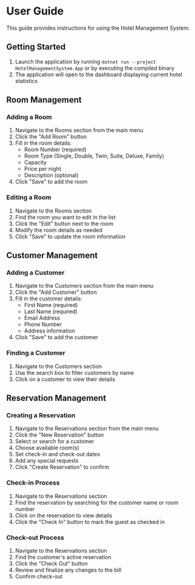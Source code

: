 # User Guide

This guide provides instructions for using the Hotel Management System.

## Getting Started

1. Launch the application by running `dotnet run --project HotelManagementSystem.App` or by executing the compiled binary
2. The application will open to the dashboard displaying current hotel statistics

## Room Management

### Adding a Room

1. Navigate to the Rooms section from the main menu
2. Click the "Add Room" button
3. Fill in the room details:
   - Room Number (required)
   - Room Type (Single, Double, Twin, Suite, Deluxe, Family)
   - Capacity
   - Price per night
   - Description (optional)
4. Click "Save" to add the room

### Editing a Room

1. Navigate to the Rooms section
2. Find the room you want to edit in the list
3. Click the "Edit" button next to the room
4. Modify the room details as needed
5. Click "Save" to update the room information

## Customer Management

### Adding a Customer

1. Navigate to the Customers section from the main menu
2. Click the "Add Customer" button
3. Fill in the customer details:
   - First Name (required)
   - Last Name (required)
   - Email Address
   - Phone Number
   - Address information
4. Click "Save" to add the customer

### Finding a Customer

1. Navigate to the Customers section
2. Use the search box to filter customers by name
3. Click on a customer to view their details

## Reservation Management

### Creating a Reservation

1. Navigate to the Reservations section from the main menu
2. Click the "New Reservation" button
3. Select or search for a customer
4. Choose available room(s)
5. Set check-in and check-out dates
6. Add any special requests
7. Click "Create Reservation" to confirm

### Check-in Process

1. Navigate to the Reservations section
2. Find the reservation by searching for the customer name or room number
3. Click on the reservation to view details
4. Click the "Check In" button to mark the guest as checked in

### Check-out Process

1. Navigate to the Reservations section
2. Find the customer's active reservation
3. Click the "Check Out" button
4. Review and finalize any changes to the bill
5. Confirm check-out 